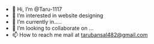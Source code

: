 - 👋 Hi, I’m @Taru-1117
- 👀 I’m interested in website designing
- 🌱 I’m currently in.....
- 💞️ I’m looking to collaborate on ...
- 📫 How to reach me mail at tarubansal482@gmail.com

<!---
Taru-1117/Taru-1117 is a ✨ special ✨ repository because its `README.md` (this file) appears on your GitHub profile.
You can click the Preview link to take a look at your changes.
--->
